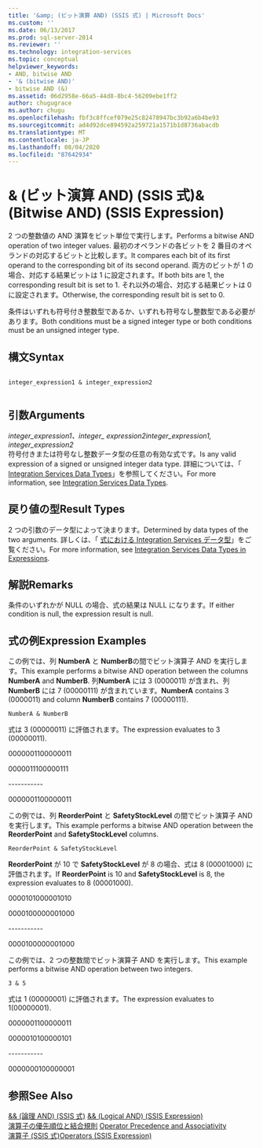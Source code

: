 ```yaml
---
title: '&amp; (ビット演算 AND) (SSIS 式) | Microsoft Docs'
ms.custom: ''
ms.date: 06/13/2017
ms.prod: sql-server-2014
ms.reviewer: ''
ms.technology: integration-services
ms.topic: conceptual
helpviewer_keywords:
- AND, bitwise AND
- '& (bitwise AND)'
- bitwise AND (&)
ms.assetid: 06d2958e-66a5-44d8-8bc4-56209ebe1ff2
author: chugugrace
ms.author: chugu
ms.openlocfilehash: fbf3c8ffcef079e25c82478947bc3b92a6b4be93
ms.sourcegitcommit: ad4d92dce894592a259721a1571b1d8736abacdb
ms.translationtype: MT
ms.contentlocale: ja-JP
ms.lasthandoff: 08/04/2020
ms.locfileid: "87642934"
---
```

# <a name="amp-bitwise-and-ssis-expression"></a><span data-ttu-id="4a2d7-102">&amp; (ビット演算 AND) (SSIS 式)</span><span class="sxs-lookup"><span data-stu-id="4a2d7-102">&amp; (Bitwise AND) (SSIS Expression)</span></span>
  <span data-ttu-id="4a2d7-103">2 つの整数値の AND 演算をビット単位で実行します。</span><span class="sxs-lookup"><span data-stu-id="4a2d7-103">Performs a bitwise AND operation of two integer values.</span></span> <span data-ttu-id="4a2d7-104">最初のオペランドの各ビットを 2 番目のオペランドの対応するビットと比較します。</span><span class="sxs-lookup"><span data-stu-id="4a2d7-104">It compares each bit of its first operand to the corresponding bit of its second operand.</span></span> <span data-ttu-id="4a2d7-105">両方のビットが 1 の場合、対応する結果ビットは 1 に設定されます。</span><span class="sxs-lookup"><span data-stu-id="4a2d7-105">If both bits are 1, the corresponding result bit is set to 1.</span></span> <span data-ttu-id="4a2d7-106">それ以外の場合、対応する結果ビットは 0 に設定されます。</span><span class="sxs-lookup"><span data-stu-id="4a2d7-106">Otherwise, the corresponding result bit is set to 0.</span></span>  
  
 <span data-ttu-id="4a2d7-107">条件はいずれも符号付き整数型であるか、いずれも符号なし整数型である必要があります。</span><span class="sxs-lookup"><span data-stu-id="4a2d7-107">Both conditions must be a signed integer type or both conditions must be an unsigned integer type.</span></span>  
  
## <a name="syntax"></a><span data-ttu-id="4a2d7-108">構文</span><span class="sxs-lookup"><span data-stu-id="4a2d7-108">Syntax</span></span>  
  
```  
  
integer_expression1 & integer_expression2  
  
```  
  
## <a name="arguments"></a><span data-ttu-id="4a2d7-109">引数</span><span class="sxs-lookup"><span data-stu-id="4a2d7-109">Arguments</span></span>  
 <span data-ttu-id="4a2d7-110">*integer_expression1、integer_ expression2*</span><span class="sxs-lookup"><span data-stu-id="4a2d7-110">*integer_expression1, integer_expression2*</span></span>  
 <span data-ttu-id="4a2d7-111">符号付きまたは符号なし整数データ型の任意の有効な式です。</span><span class="sxs-lookup"><span data-stu-id="4a2d7-111">Is any valid expression of a signed or unsigned integer data type.</span></span> <span data-ttu-id="4a2d7-112">詳細については、「 [Integration Services Data Types](../data-flow/integration-services-data-types.md)」を参照してください。</span><span class="sxs-lookup"><span data-stu-id="4a2d7-112">For more information, see [Integration Services Data Types](../data-flow/integration-services-data-types.md).</span></span>  
  
## <a name="result-types"></a><span data-ttu-id="4a2d7-113">戻り値の型</span><span class="sxs-lookup"><span data-stu-id="4a2d7-113">Result Types</span></span>  
 <span data-ttu-id="4a2d7-114">2 つの引数のデータ型によって決まります。</span><span class="sxs-lookup"><span data-stu-id="4a2d7-114">Determined by data types of the two arguments.</span></span> <span data-ttu-id="4a2d7-115">詳しくは、「 [式における Integration Services データ型](integration-services-data-types-in-expressions.md)」をご覧ください。</span><span class="sxs-lookup"><span data-stu-id="4a2d7-115">For more information, see [Integration Services Data Types in Expressions](integration-services-data-types-in-expressions.md).</span></span>  
  
## <a name="remarks"></a><span data-ttu-id="4a2d7-116">解説</span><span class="sxs-lookup"><span data-stu-id="4a2d7-116">Remarks</span></span>  
 <span data-ttu-id="4a2d7-117">条件のいずれかが NULL の場合、式の結果は NULL になります。</span><span class="sxs-lookup"><span data-stu-id="4a2d7-117">If either condition is null, the expression result is null.</span></span>  
  
## <a name="expression-examples"></a><span data-ttu-id="4a2d7-118">式の例</span><span class="sxs-lookup"><span data-stu-id="4a2d7-118">Expression Examples</span></span>  
 <span data-ttu-id="4a2d7-119">この例では、列 **NumberA** と **NumberB**の間でビット演算子 AND を実行します。</span><span class="sxs-lookup"><span data-stu-id="4a2d7-119">This example performs a bitwise AND operation between the columns **NumberA** and **NumberB**.</span></span> <span data-ttu-id="4a2d7-120">列**NumberA** には 3 (0000011) が含まれ、列 **NumberB** には 7 (00000111) が含まれています。</span><span class="sxs-lookup"><span data-stu-id="4a2d7-120">**NumberA** contains 3 (0000011) and column **NumberB** contains 7 (00000111).</span></span>  
  
```  
NumberA & NumberB  
```  
  
 <span data-ttu-id="4a2d7-121">式は 3 (00000011) に評価されます。</span><span class="sxs-lookup"><span data-stu-id="4a2d7-121">The expression evaluates to 3 (00000011).</span></span>  
  
 <span data-ttu-id="4a2d7-122">00000011</span><span class="sxs-lookup"><span data-stu-id="4a2d7-122">00000011</span></span>  
  
 <span data-ttu-id="4a2d7-123">00000111</span><span class="sxs-lookup"><span data-stu-id="4a2d7-123">00000111</span></span>  
  
 ----------\-  
  
 <span data-ttu-id="4a2d7-124">00000011</span><span class="sxs-lookup"><span data-stu-id="4a2d7-124">00000011</span></span>  
  
 <span data-ttu-id="4a2d7-125">この例では、列 **ReorderPoint** と **SafetyStockLevel** の間でビット演算子 AND を実行します。</span><span class="sxs-lookup"><span data-stu-id="4a2d7-125">This example performs a bitwise AND operation between the **ReorderPoint** and **SafetyStockLevel** columns.</span></span>  
  
```  
ReorderPoint & SafetyStockLevel  
```  
  
 <span data-ttu-id="4a2d7-126">**ReorderPoint** が 10 で **SafetyStockLevel** が 8 の場合、式は 8 (00001000) に評価されます。</span><span class="sxs-lookup"><span data-stu-id="4a2d7-126">If **ReorderPoint** is 10 and **SafetyStockLevel** is 8, the expression evaluates to 8 (00001000).</span></span>  
  
 <span data-ttu-id="4a2d7-127">00001010</span><span class="sxs-lookup"><span data-stu-id="4a2d7-127">00001010</span></span>  
  
 <span data-ttu-id="4a2d7-128">00001000</span><span class="sxs-lookup"><span data-stu-id="4a2d7-128">00001000</span></span>  
  
 ----------\-  
  
 <span data-ttu-id="4a2d7-129">00001000</span><span class="sxs-lookup"><span data-stu-id="4a2d7-129">00001000</span></span>  
  
 <span data-ttu-id="4a2d7-130">この例では、2 つの整数間でビット演算子 AND を実行します。</span><span class="sxs-lookup"><span data-stu-id="4a2d7-130">This example performs a bitwise AND operation between two integers.</span></span>  
  
```  
3 & 5   
```  
  
 <span data-ttu-id="4a2d7-131">式は 1 (00000001) に評価されます。</span><span class="sxs-lookup"><span data-stu-id="4a2d7-131">The expression evaluates to 1(00000001).</span></span>  
  
 <span data-ttu-id="4a2d7-132">00000011</span><span class="sxs-lookup"><span data-stu-id="4a2d7-132">00000011</span></span>  
  
 <span data-ttu-id="4a2d7-133">00000101</span><span class="sxs-lookup"><span data-stu-id="4a2d7-133">00000101</span></span>  
  
 ----------\-  
  
 <span data-ttu-id="4a2d7-134">00000001</span><span class="sxs-lookup"><span data-stu-id="4a2d7-134">00000001</span></span>  
  
## <a name="see-also"></a><span data-ttu-id="4a2d7-135">参照</span><span class="sxs-lookup"><span data-stu-id="4a2d7-135">See Also</span></span>  
 <span data-ttu-id="4a2d7-136">[&& (論理 AND) (SSIS 式)](logical-and-ssis-expression.md) </span><span class="sxs-lookup"><span data-stu-id="4a2d7-136">[&& &#40;Logical AND&#41; &#40;SSIS Expression&#41;](logical-and-ssis-expression.md) </span></span>  
 <span data-ttu-id="4a2d7-137">[演算子の優先順位と結合規則](operator-precedence-and-associativity.md) </span><span class="sxs-lookup"><span data-stu-id="4a2d7-137">[Operator Precedence and Associativity](operator-precedence-and-associativity.md) </span></span>  
 [<span data-ttu-id="4a2d7-138">演算子 &#40;SSIS 式&#41;</span><span class="sxs-lookup"><span data-stu-id="4a2d7-138">Operators &#40;SSIS Expression&#41;</span></span>](operators-ssis-expression.md)  
  
  

